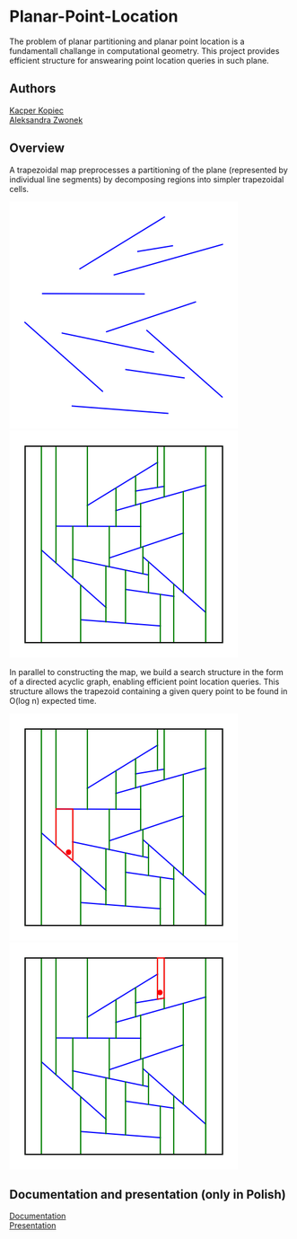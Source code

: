 # Planar-Point-Location
The problem of planar partitioning and planar point location is a fundamentall challange in computational geometry. This project provides efficient structure for answearing point location queries in such plane.  

## Authors

[Kacper Kopiec](https://github.com/KacperKopiec)  
[Aleksandra Zwonek](https://github.com/ozwonek)

## Overview

A trapezoidal map preprocesses a partitioning of the plane (represented by individual line segments) by decomposing regions into simpler trapezoidal cells.

![alt text](./images/segments.png)
![alt text](./images/map.png)
  
In parallel to constructing the map, we build a search structure in the form of a directed acyclic graph, enabling efficient point location queries. This structure allows the trapezoid containing a given query point to be found in O(log n) expected time.

![alt text](./images/query1.png)
![alt text](./images/query2.png)

## Documentation and presentation (only in Polish)
[Documentation](./dokumentacja.pdf)  
[Presentation](./prezentacja.pdf)